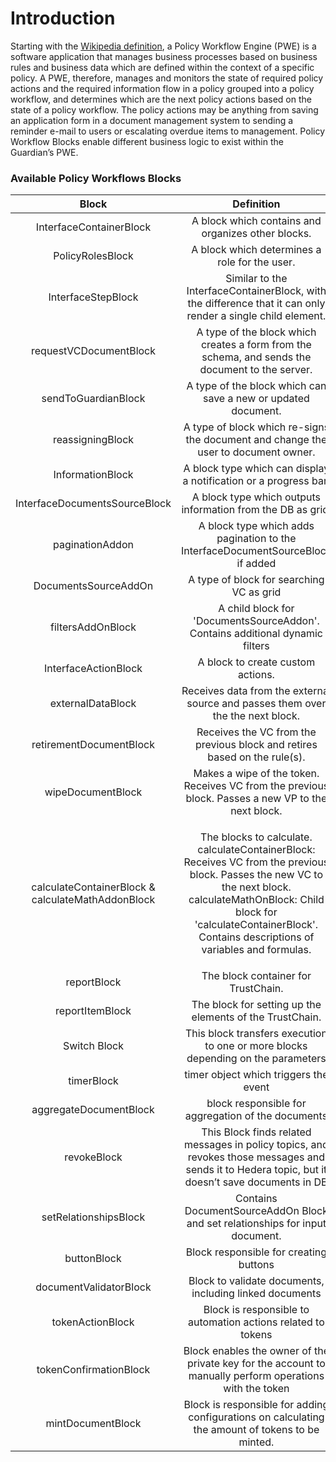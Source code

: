 # Introduction

Starting with the [Wikipedia definition](https://en.wikipedia.org/wiki/Workflow\_engine), a Policy Workflow Engine (PWE) is  a software application that manages business processes based on business rules and business data which are defined within the context of a specific policy. A PWE, therefore, manages and monitors the state of required policy actions and the required information flow in a policy grouped into a policy workflow, and determines which are the next policy actions based on the state of a policy workflow. The policy actions may be anything from saving an application form in a document management system to sending a reminder e-mail to users or escalating overdue items to management. Policy Workflow Blocks enable different business logic to exist within the Guardian’s PWE.

### Available Policy Workflows Blocks

|                       Block                       |                                                                                                                        Definition                                                                                                                       |                                                     Documentation Link                                                     |
| :-----------------------------------------------: | :-----------------------------------------------------------------------------------------------------------------------------------------------------------------------------------------------------------------------------------------------------: | :------------------------------------------------------------------------------------------------------------------------: |
|              InterfaceContainerBlock              |                                                                                                    A block which contains and organizes other blocks.                                                                                                   |                            [container-workflow-block.md](container-workflow-block.md "mention")                            |
|                  PolicyRolesBlock                 |                                                                                                      A block which determines a role for the user.                                                                                                      |                                [roles-workflow-block.md](roles-workflow-block.md "mention")                                |
|                 InterfaceStepBlock                |                                                                       Similar to the InterfaceContainerBlock, with the difference that it can only render a single child element.                                                                       |                                 [step-workflow-block.md](step-workflow-block.md "mention")                                 |
|               requestVCDocumentBlock              |                                                                             A type of the block which creates a form from the schema, and sends the document to the server.                                                                             |                              [request-workflow-block.md](request-workflow-block.md "mention")                              |
|                sendToGuardianBlock                |                                                                                              A type of the block which can save a new or updated document.                                                                                              |                                 [send-workflow-block.md](send-workflow-block.md "mention")                                 |
|                  reassigningBlock                 |                                                                                    A type of block which re-signs the document and change the user to document owner.                                                                                   |                                    [reassigningblock.md](reassigningblock.md "mention")                                    |
|                  InformationBlock                 |                                                                                             A block type which can display a notification or a progress bar.                                                                                            |                          [information-workflow-block.md](information-workflow-block.md "mention")                          |
|           InterfaceDocumentsSourceBlock           |                                                                                               A block type which outputs information from the DB as grid.                                                                                               |                       [interfacedocumentssourceblock.md](interfacedocumentssourceblock.md "mention")                       |
|                  paginationAddon                  |                                                                                     A block type which adds pagination to the InterfaceDocumentSourceBlock if added                                                                                     |                                     [paginationaddon.md](paginationaddon.md "mention")                                     |
|                DocumentsSourceAddOn               |                                                                                                         A type of block for searching VC as grid                                                                                                        |                           [documentssourceaddonblock.md](documentssourceaddonblock.md "mention")                           |
|                 filtersAddOnBlock                 |                                                                                      A child block for 'DocumentsSourceAddon'. Contains additional dynamic filters                                                                                      |                                   [filtersaddonblock.md](filtersaddonblock.md "mention")                                   |
|                InterfaceActionBlock               |                                                                                                            A block to create custom actions.                                                                                                            |                               [action-workflow-block.md](action-workflow-block.md "mention")                               |
|                 externalDataBlock                 |                                                                                     Receives data from the external source and passes them over the the next block.                                                                                     |                        [external-data-workflow-block.md](external-data-workflow-block.md "mention")                        |
|              retirementDocumentBlock              |                                                                                        Receives the VC from the previous block and retires based on the rule(s).                                                                                        |                             [retirementdocumentblock.md](retirementdocumentblock.md "mention")                             |
|                 wipeDocumentBlock                 |                                                                            Makes a wipe of the token. Receives VC from the previous block. Passes a new VP to the next block.                                                                           |                           [token-wipe-workflow-block.md](token-wipe-workflow-block.md "mention")                           |
| calculateContainerBlock & calculateMathAddonBlock | <p>The blocks to calculate. calculateContainerBlock: Receives VC from the previous block. Passes the new VC to the next block.<br>calculateMathOnBlock: Child block for 'calculateContainerBlock'. Contains descriptions of variables and formulas.</p> | [calculatecontainerblock-and-calculatemathaddonblock.md](calculatecontainerblock-and-calculatemathaddonblock.md "mention") |
|                    reportBlock                    |                                                                                                           The block container for TrustChain.                                                                                                           |                     [reportblock-and-reportitemblock.md](reportblock-and-reportitemblock.md "mention")                     |
|                  reportItemBlock                  |                                                                                                 The block for setting up the elements of the TrustChain.                                                                                                |                     [reportblock-and-reportitemblock.md](reportblock-and-reportitemblock.md "mention")                     |
|                    Switch Block                   |                                                                                     This block transfers execution to one or more blocks depending on the parameters                                                                                    |                                         [switchblock.md](switchblock.md "mention")                                         |
|                     timerBlock                    |                                                                                                          timer object which triggers the event                                                                                                          |                                          [timerblock.md](timerblock.md "mention")                                          |
|               aggregateDocumentBlock              |                                                                                                    block responsible for aggregation of the documents                                                                                                   |                              [aggregatedocumentblock.md](aggregatedocumentblock.md "mention")                              |
|                    revokeBlock                    |                                                     This Block finds related messages in policy topics, and revokes those messages and sends it to Hedera topic, but it doesn’t save documents in DB                                                    |                                         [revokeblock.md](revokeblock.md "mention")                                         |
|               setRelationshipsBlock               |                                                                                       Contains DocumentSourceAddOn Block and set relationships for input document.                                                                                      |                               [setrelationshipsblock.md](setrelationshipsblock.md "mention")                               |
|                    buttonBlock                    |                                                                                                          Block responsible for creating buttons                                                                                                         |                                         [buttonblock.md](buttonblock.md "mention")                                         |
|               documentValidatorBlock              |                                                                                                 Block to validate documents, including linked documents                                                                                                 |                              [documentvalidatorblock.md](documentvalidatorblock.md "mention")                              |
|                  tokenActionBlock                 |                                                                                               Block is responsible to automation actions related to tokens                                                                                              |                                    [tokenactionblock.md](tokenactionblock.md "mention")                                    |
|               tokenConfirmationBlock              |                                                                         Block enables the owner of the private key for the account to manually perform operations with the token                                                                        |                              [tokenconfirmationblock.md](tokenconfirmationblock.md "mention")                              |
|                 mintDocumentBlock                 |                                                                             Block is responsible for adding configurations on calculating the amount of tokens to be minted.                                                                            |                                                                                                                            |

